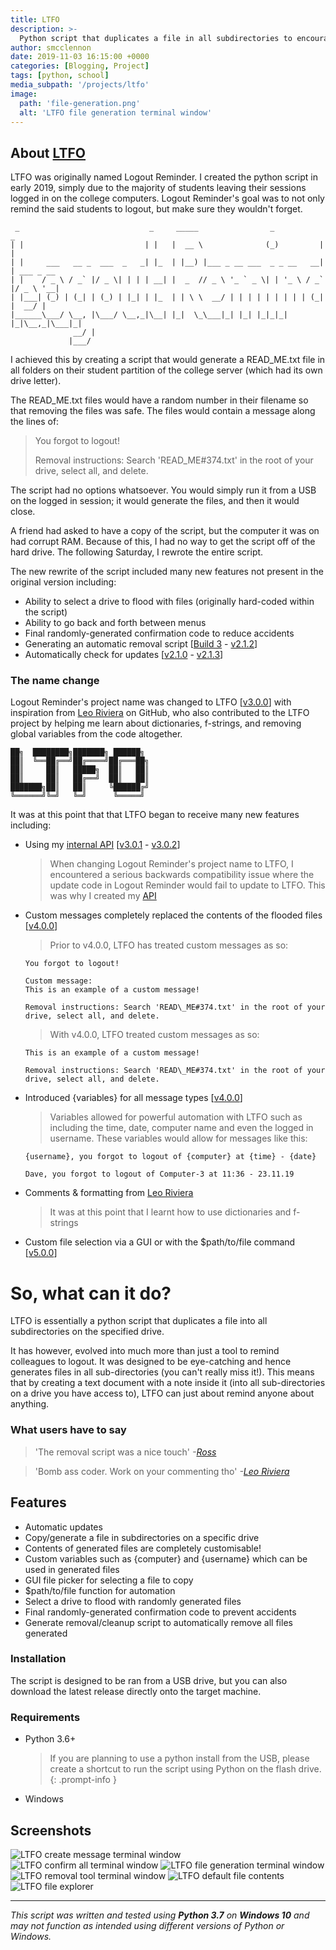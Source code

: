 ```yaml
---
title: LTFO
description: >-
  Python script that duplicates a file in all subdirectories to encourage my fellow students to log out next time.
author: smcclennon
date: 2019-11-03 16:15:00 +0000
categories: [Blogging, Project]
tags: [python, school]
media_subpath: '/projects/ltfo'
image:
  path: 'file-generation.png'
  alt: 'LTFO file generation terminal window'
---
```


## About [LTFO](https://github.com/smcclennon/LTFO)

LTFO was originally named Logout Reminder. I created the python script in early 2019, simply due to the majority of students leaving their sessions logged in on the college computers. Logout Reminder's goal was to not only remind the said students to logout, but make sure they wouldn't forget.

```
 _                             _     _____                _           _
| |                           | |   |  __ \              (_)         | |
| |     ___   __ _  ___  _   _| |_  | |__) |___ _ __ ___  _ _ __   __| | ___ _ __
| |    / _ \ / _` |/ _ \| | | | __| |  _  // _ \ '_ ` _ \| | '_ \ / _` |/ _ \ '__|
| |___| (_) | (_| | (_) | |_| | |_  | | \ \  __/ | | | | | | | | | (_| |  __/ |
|______\___/ \__, |\___/ \__,_|\__| |_|  \_\___|_| |_| |_|_|_| |_|\__,_|\___|_|
              __/ |
             |___/
```

I achieved this by creating a script that would generate a READ\_ME.txt file in all folders on their student partition of the college server (which had its own drive letter).

The READ_ME.txt files would have a random number in their filename so that removing the files was safe. The files would contain a message along the lines of:

> You forgot to logout!
> 
> Removal instructions: Search 'READ_ME#374.txt' in the root of your drive, select all, and delete.

The script had no options whatsoever. You would simply run it from a USB on the logged in session; it would generate the files, and then it would close.

A friend had asked to have a copy of the script, but the computer it was on had corrupt RAM. Because of this, I had no way to get the script off of the hard drive. The following Saturday, I rewrote the entire script.

The new rewrite of the script included many new features not present in the original version including:

*   Ability to select a drive to flood with files (originally hard-coded within the script)
*   Ability to go back and forth between menus
*   Final randomly-generated confirmation code to reduce accidents
*   Generating an automatic removal script \[[Build 3](https://github.com/smcclennon/LTFO/releases/tag/build-3) - [v2.1.2](https://github.com/smcclennon/LTFO/releases/tag/v2.1.2)\]
*   Automatically check for updates \[[v2.1.0](https://github.com/smcclennon/LTFO/releases/tag/v2.1.0) - [v2.1.3](https://github.com/smcclennon/LTFO/releases/tag/v2.1.3)\]

### The name change

Logout Reminder's project name was changed to LTFO \[[v3.0.0](https://github.com/smcclennon/LTFO/releases/tag/v3.0.0)\] with inspiration from [Leo Riviera](https://github.com/leoriviera) on GitHub, who also contributed to the LTFO project by helping me learn about dictionaries, f-strings, and removing global variables from the code altogether.

```
██╗  ████████╗███████╗ ██████╗ 
██║  ╚══██╔══╝██╔════╝██╔═══██╗
██║     ██║   █████╗  ██║   ██║
██║     ██║   ██╔══╝  ██║   ██║
███████╗██║   ██║     ╚██████╔╝
╚══════╝╚═╝   ╚═╝      ╚═════╝ 
```

It was at this point that that LTFO began to receive many new features including:

*   Using my [internal API](../update/api/index.html) \[[v3.0.1](https://github.com/smcclennon/LTFO/releases/tag/v3.0.1) - [v3.0.2](https://github.com/smcclennon/LTFO/releases/tag/v3.0.2)\]

    > When changing Logout Reminder's project name to LTFO, I encountered a serious backwards compatibility issue where the update code in Logout Reminder would fail to update to LTFO. This was why I created my [API](../update/api/index.html)

*   Custom messages completely replaced the contents of the flooded files \[[v4.0.0](https://github.com/smcclennon/LTFO/releases/tag/v4.0.0)\]
    
    >    Prior to v4.0.0, LTFO has treated custom messages as so:

        You forgot to logout!
        
        Custom message:  
        This is an example of a custom message!
        
        Removal instructions: Search 'READ\_ME#374.txt' in the root of your drive, select all, and delete.
        
    > With v4.0.0, LTFO treated custom messages as so:

        This is an example of a custom message!
        
        Removal instructions: Search 'READ\_ME#374.txt' in the root of your drive, select all, and delete.

*   Introduced {variables} for all message types \[[v4.0.0](https://github.com/smcclennon/LTFO/releases/tag/v4.0.0)\]
    
    > Variables allowed for powerful automation with LTFO such as including the time, date, computer name and even the logged in username. These variables would allow for messages like this:
    
        {username}, you forgot to logout of {computer} at {time} - {date}
        
        Dave, you forgot to logout of Computer-3 at 11:36 - 23.11.19


*   Comments & formatting from [Leo Riviera](https://github.com/leoriviera)  
    > It was at this point that I learnt how to use dictionaries and f-strings
*   Custom file selection via a GUI or with the $path/to/file command \[[v5.0.0](https://github.com/smcclennon/LTFO/releases/tag/v5.0.0)\]

# So, what can it do?

LTFO is essentially a python script that duplicates a file into all subdirectories on the specified drive.

It has however, evolved into much more than just a tool to remind colleagues to logout. It was designed to be eye-catching and hence generates files in all sub-directories (you can't really miss it!). This means that by creating a text document with a note inside it (into all sub-directories on a drive you have access to), LTFO can just about remind anyone about anything.

### What users have to say

> 'The removal script was a nice touch' _\-[Ross](https://github.com/yuiiiiiii)_

> 'Bomb ass coder. Work on your commenting tho' _\-[Leo Riviera](https://github.com/leoriviera)_

## Features

*   Automatic updates
*   Copy/generate a file in subdirectories on a specific drive
*   Contents of generated files are completely customisable!
*   Custom variables such as {computer} and {username} which can be used in generated files
*   GUI file picker for selecting a file to copy
*   $path/to/file function for automation
*   Select a drive to flood with randomly generated files
*   Final randomly-generated confirmation code to prevent accidents
*   Generate removal/cleanup script to automatically remove all files generated

### Installation

The script is designed to be ran from a USB drive, but you can also download the latest release directly onto the target machine.

### Requirements

*   Python 3.6+
    > If you are planning to use a python install from the USB, please create a shortcut to run the script using Python on the flash drive.
    {: .prompt-info }
*   Windows

## Screenshots

![LTFO create message terminal window](create-message.png)
![LTFO confirm all terminal window](confirm-all.png)
![LTFO file generation terminal window](file-generation.png)
![LTFO removal tool terminal window](removal-tool.png)
![LTFO default file contents](document-contents.png)  
![LTFO file explorer](file-explorer.png)

- - -

_This script was written and tested using **Python 3.7** on **Windows 10** and may not function as intended using different versions of Python or Windows._